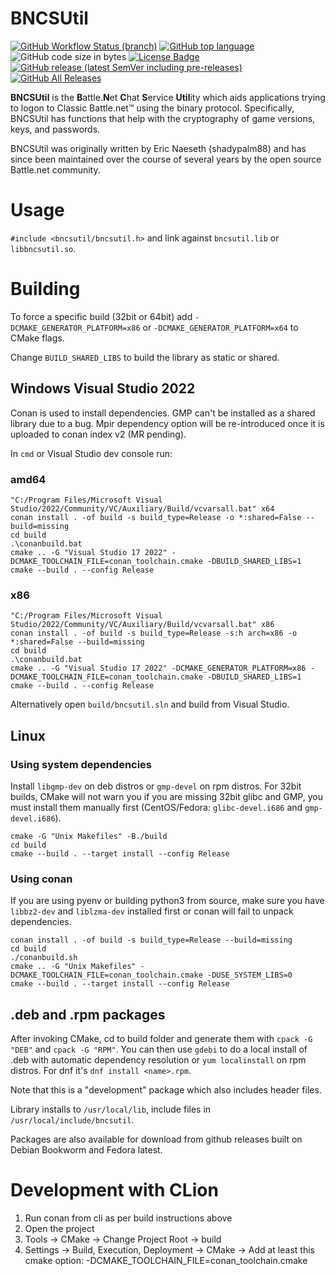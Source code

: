 # BNCSUtil

[![GitHub Workflow Status (branch)](https://img.shields.io/github/actions/workflow/status/BNETDocs/bncsutil/cmake.yml?branch=master&style=flat)](https://github.com/BNETDocs/bncsutil/actions?query=workflow%3ACMake)
[![GitHub top language](https://img.shields.io/github/languages/top/BNETDocs/bncsutil?style=flat)](https://github.com/BNETDocs/bncsutil)
![GitHub code size in bytes](https://img.shields.io/github/languages/code-size/BNETDocs/bncsutil?style=flat)
[![License Badge](https://img.shields.io/github/license/BNETDocs/bncsutil?style=flat)](https://github.com/BNETDocs/bncsutil/blob/master/COPYING)
[![GitHub release (latest SemVer including pre-releases)](https://img.shields.io/github/v/release/BNETDocs/bncsutil?include_prereleases&label=latest%20release&style=flat)](https://github.com/BNETDocs/bncsutil/releases/latest)
[![GitHub All Releases](https://img.shields.io/github/downloads/BNETDocs/bncsutil/total?style=flat)](https://github.com/BNETDocs/bncsutil/releases/latest)

**BNCSUtil** is the **B**attle.**N**et **C**hat **S**ervice **Util**ity which
aids applications trying to logon to Classic Battle.net&trade; using the binary
protocol. Specifically, BNCSUtil has functions that help with the cryptography
of game versions, keys, and passwords.

BNCSUtil was originally written by Eric Naeseth (shadypalm88) and has since
been maintained over the course of several years by the open source Battle.net community.

# Usage
`#include <bncsutil/bncsutil.h>` and link against `bncsutil.lib` or `libbncsutil.so`.

# Building

To force a specific build (32bit or 64bit) add `-DCMAKE_GENERATOR_PLATFORM=x86` or `-DCMAKE_GENERATOR_PLATFORM=x64` to CMake flags.

Change `BUILD_SHARED_LIBS` to build the library as static or shared.

## Windows Visual Studio 2022

Conan is used to install dependencies. GMP can't be installed as a shared library due to a bug. Mpir dependency option will be re-introduced once it is uploaded to conan index v2 (MR pending).

In `cmd` or Visual Studio dev console run:

### amd64
```
"C:/Program Files/Microsoft Visual Studio/2022/Community/VC/Auxiliary/Build/vcvarsall.bat" x64
conan install . -of build -s build_type=Release -o *:shared=False --build=missing
cd build
.\conanbuild.bat
cmake .. -G "Visual Studio 17 2022" -DCMAKE_TOOLCHAIN_FILE=conan_toolchain.cmake -DBUILD_SHARED_LIBS=1
cmake --build . --config Release
```

### x86
```
"C:/Program Files/Microsoft Visual Studio/2022/Community/VC/Auxiliary/Build/vcvarsall.bat" x86
conan install . -of build -s build_type=Release -s:h arch=x86 -o *:shared=False --build=missing
cd build
.\conanbuild.bat
cmake .. -G "Visual Studio 17 2022" -DCMAKE_GENERATOR_PLATFORM=x86 -DCMAKE_TOOLCHAIN_FILE=conan_toolchain.cmake -DBUILD_SHARED_LIBS=1
cmake --build . --config Release
```

Alternatively open `build/bncsutil.sln` and build from Visual Studio.

## Linux

### Using system dependencies
Install `libgmp-dev` on deb distros or `gmp-devel` on rpm distros. For 32bit builds, CMake will not warn you if you are missing 32bit glibc and GMP, you must install them manually first (CentOS/Fedora: `glibc-devel.i686` and `gmp-devel.i686`).

```
cmake -G "Unix Makefiles" -B./build
cd build
cmake --build . --target install --config Release
```

### Using conan
If you are using pyenv or building python3 from source, make sure you have `libbz2-dev` and `liblzma-dev` installed first or conan will fail to unpack dependencies.

```
conan install . -of build -s build_type=Release --build=missing
cd build
./conanbuild.sh
cmake .. -G "Unix Makefiles" -DCMAKE_TOOLCHAIN_FILE=conan_toolchain.cmake -DUSE_SYSTEM_LIBS=0
cmake --build . --target install --config Release
```

## .deb and .rpm packages
After invoking CMake, cd to build folder and generate them with `cpack -G "DEB"` and `cpack -G "RPM"`.
You can then use `gdebi` to do a local install of .deb with automatic dependency resolution or `yum localinstall` on rpm distros. For dnf it's `dnf install <name>.rpm`.

Note that this is a "development" package which also includes header files.

Library installs to `/usr/local/lib`, include files in `/usr/local/include/bncsutil`.

Packages are also available for download from github releases built on Debian Bookworm and Fedora latest.

# Development with CLion
1. Run conan from cli as per build instructions above
2. Open the project
3. Tools -> CMake -> Change Project Root -> build
4. Settings -> Build, Execution, Deployment -> CMake -> Add at least this cmake option: -DCMAKE_TOOLCHAIN_FILE=conan_toolchain.cmake

